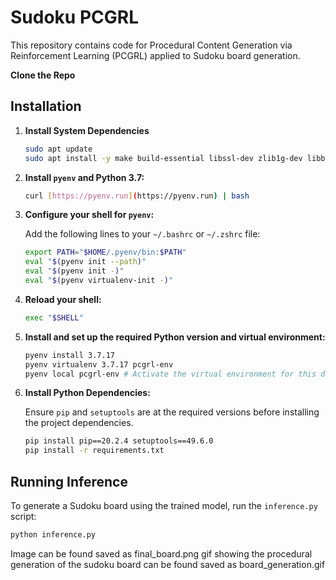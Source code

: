 # Sudoku PCGRL

This repository contains code for Procedural Content Generation via Reinforcement Learning (PCGRL) applied to Sudoku board generation.

**Clone the Repo**



## Installation

1. **Install System Dependencies**
   
    ```bash
    sudo apt update
    sudo apt install -y make build-essential libssl-dev zlib1g-dev libbz2-dev libreadline-dev libsqlite3-dev wget curl llvm libncurses5-dev libncursesw5-dev xz-utils tk-dev libffi-dev liblzma-dev git
    ```


2.  **Install `pyenv` and Python 3.7:**


    ```bash
    curl [https://pyenv.run](https://pyenv.run) | bash
    ```

3.  **Configure your shell for `pyenv`:**

    Add the following lines to your `~/.bashrc` or `~/.zshrc` file:

    ```bash
    export PATH="$HOME/.pyenv/bin:$PATH"
    eval "$(pyenv init --path)"
    eval "$(pyenv init -)"
    eval "$(pyenv virtualenv-init -)"
    ```

4.  **Reload your shell:**

    ```bash
    exec "$SHELL"
    ```

5.  **Install and set up the required Python version and virtual environment:**

    ```bash
    pyenv install 3.7.17
    pyenv virtualenv 3.7.17 pcgrl-env
    pyenv local pcgrl-env # Activate the virtual environment for this directory
    ```

6.  **Install Python Dependencies:**

    Ensure `pip` and `setuptools` are at the required versions before installing the project dependencies.

    ```bash
    pip install pip==20.2.4 setuptools==49.6.0
    pip install -r requirements.txt
    ```
## Running Inference

To generate a Sudoku board using the trained model, run the `inference.py` script:

```bash
python inference.py
```
Image can be found saved as final_board.png
gif showing the procedural generation of the sudoku board can be found saved as board_generation.gif
